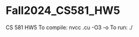 # Fall2024_CS581_HW5
CS 581 HW5
To compile: nvcc <name>.cu -O3 -o <name>
To run: ./<name> <grid size> <max gens> <output file path>